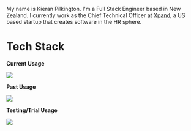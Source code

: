 My name is Kieran Pilkington. I'm a Full Stack Engineer based in New Zealand. I currently work as the Chief Technical Officer at [Xpand](https://xpand.io), a US based startup that creates software in the HR sphere.

# Tech Stack

**Current Usage**

<img src="https://skillicons.dev/icons?i=aws,bash,bootstrap,css,crystal,cloudflare,figma,git,github,html,jenkins,js,linux,mongodb,nginx,nodejs,rails,ruby,sass,svelte,terraform,ts,vite,vitest" />

**Past Usage**

<img src="https://skillicons.dev/icons?i=ansible,cs,cpp,dart,docker,gcp,gitlab,go,graphql,java,jquery,kotlin,lua,mysql,nim,perl,php,postgres,py,scala,swift,v" />

**Testing/Trial Usage**

<img src="https://skillicons.dev/icons?i=angular,bun,deno,flutter,kubernetes,react,rust,vue,webpack" />
